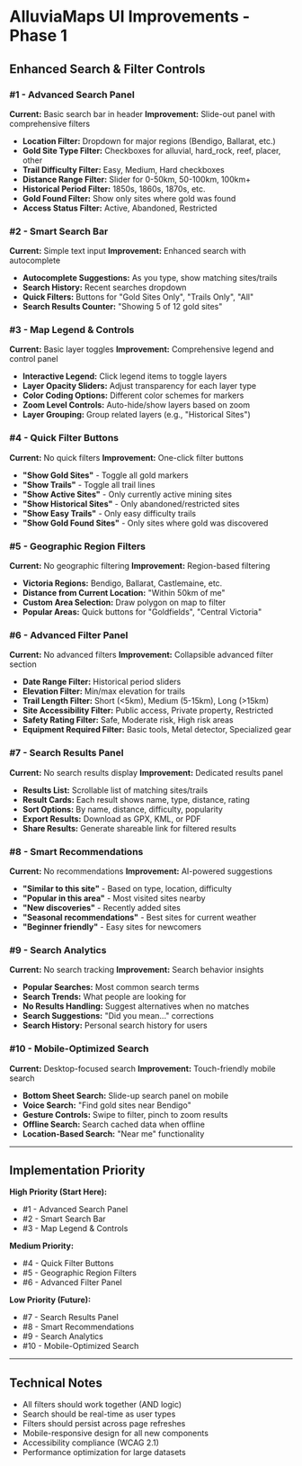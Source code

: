 # AlluviaMaps UI Improvements - Phase 1

## Enhanced Search & Filter Controls

### #1 - Advanced Search Panel
**Current:** Basic search bar in header
**Improvement:** Slide-out panel with comprehensive filters
- **Location Filter:** Dropdown for major regions (Bendigo, Ballarat, etc.)
- **Gold Site Type Filter:** Checkboxes for alluvial, hard_rock, reef, placer, other
- **Trail Difficulty Filter:** Easy, Medium, Hard checkboxes
- **Distance Range Filter:** Slider for 0-50km, 50-100km, 100km+
- **Historical Period Filter:** 1850s, 1860s, 1870s, etc.
- **Gold Found Filter:** Show only sites where gold was found
- **Access Status Filter:** Active, Abandoned, Restricted

### #2 - Smart Search Bar
**Current:** Simple text input
**Improvement:** Enhanced search with autocomplete
- **Autocomplete Suggestions:** As you type, show matching sites/trails
- **Search History:** Recent searches dropdown
- **Quick Filters:** Buttons for "Gold Sites Only", "Trails Only", "All"
- **Search Results Counter:** "Showing 5 of 12 gold sites"

### #3 - Map Legend & Controls
**Current:** Basic layer toggles
**Improvement:** Comprehensive legend and control panel
- **Interactive Legend:** Click legend items to toggle layers
- **Layer Opacity Sliders:** Adjust transparency for each layer type
- **Color Coding Options:** Different color schemes for markers
- **Zoom Level Controls:** Auto-hide/show layers based on zoom
- **Layer Grouping:** Group related layers (e.g., "Historical Sites")

### #4 - Quick Filter Buttons
**Current:** No quick filters
**Improvement:** One-click filter buttons
- **"Show Gold Sites"** - Toggle all gold markers
- **"Show Trails"** - Toggle all trail lines
- **"Show Active Sites"** - Only currently active mining sites
- **"Show Historical Sites"** - Only abandoned/restricted sites
- **"Show Easy Trails"** - Only easy difficulty trails
- **"Show Gold Found Sites"** - Only sites where gold was discovered

### #5 - Geographic Region Filters
**Current:** No geographic filtering
**Improvement:** Region-based filtering
- **Victoria Regions:** Bendigo, Ballarat, Castlemaine, etc.
- **Distance from Current Location:** "Within 50km of me"
- **Custom Area Selection:** Draw polygon on map to filter
- **Popular Areas:** Quick buttons for "Goldfields", "Central Victoria"

### #6 - Advanced Filter Panel
**Current:** No advanced filters
**Improvement:** Collapsible advanced filter section
- **Date Range Filter:** Historical period sliders
- **Elevation Filter:** Min/max elevation for trails
- **Trail Length Filter:** Short (<5km), Medium (5-15km), Long (>15km)
- **Site Accessibility Filter:** Public access, Private property, Restricted
- **Safety Rating Filter:** Safe, Moderate risk, High risk areas
- **Equipment Required Filter:** Basic tools, Metal detector, Specialized gear

### #7 - Search Results Panel
**Current:** No search results display
**Improvement:** Dedicated results panel
- **Results List:** Scrollable list of matching sites/trails
- **Result Cards:** Each result shows name, type, distance, rating
- **Sort Options:** By name, distance, difficulty, popularity
- **Export Results:** Download as GPX, KML, or PDF
- **Share Results:** Generate shareable link for filtered results

### #8 - Smart Recommendations
**Current:** No recommendations
**Improvement:** AI-powered suggestions
- **"Similar to this site"** - Based on type, location, difficulty
- **"Popular in this area"** - Most visited sites nearby
- **"New discoveries"** - Recently added sites
- **"Seasonal recommendations"** - Best sites for current weather
- **"Beginner friendly"** - Easy sites for newcomers

### #9 - Search Analytics
**Current:** No search tracking
**Improvement:** Search behavior insights
- **Popular Searches:** Most common search terms
- **Search Trends:** What people are looking for
- **No Results Handling:** Suggest alternatives when no matches
- **Search Suggestions:** "Did you mean..." corrections
- **Search History:** Personal search history for users

### #10 - Mobile-Optimized Search
**Current:** Desktop-focused search
**Improvement:** Touch-friendly mobile search
- **Bottom Sheet Search:** Slide-up search panel on mobile
- **Voice Search:** "Find gold sites near Bendigo"
- **Gesture Controls:** Swipe to filter, pinch to zoom results
- **Offline Search:** Search cached data when offline
- **Location-Based Search:** "Near me" functionality

---

## Implementation Priority

**High Priority (Start Here):**
- #1 - Advanced Search Panel
- #2 - Smart Search Bar
- #3 - Map Legend & Controls

**Medium Priority:**
- #4 - Quick Filter Buttons
- #5 - Geographic Region Filters
- #6 - Advanced Filter Panel

**Low Priority (Future):**
- #7 - Search Results Panel
- #8 - Smart Recommendations
- #9 - Search Analytics
- #10 - Mobile-Optimized Search

---

## Technical Notes

- All filters should work together (AND logic)
- Search should be real-time as user types
- Filters should persist across page refreshes
- Mobile-responsive design for all new components
- Accessibility compliance (WCAG 2.1)
- Performance optimization for large datasets 